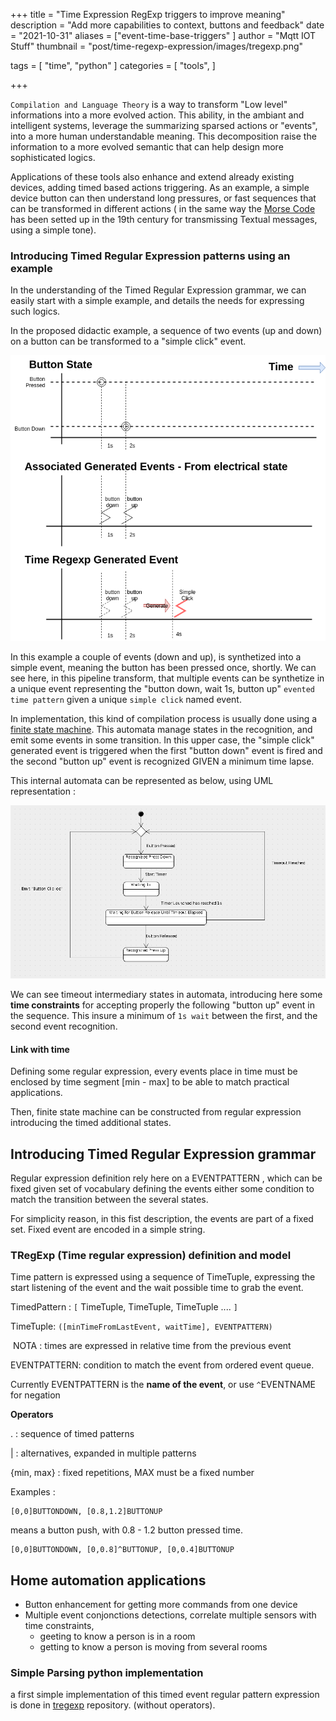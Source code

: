 +++
title = "Time Expression RegExp triggers to improve meaning"
description = "Add more capabilities to context, buttons and feedback"
date = "2021-10-31"
aliases = ["event-time-base-triggers" ]
author = "Mqtt IOT Stuff"
thumbnail = "post/time-regexp-expression/images/tregexp.png"

tags = [
    "time", "python"
]
categories = [
    "tools",
]

+++

`Compilation and Language Theory` is a way to transform "Low level" informations into a more evolved action. This ability, in the ambiant and intelligent systems,  leverage the summarizing sparsed actions or "events", into a more human understandable meaning. This decomposition raise the information to a more evolved semantic that can help design more sophisticated logics. 

Applications of these tools also enhance and extend already existing devices, adding timed based actions triggering. As an example, a simple device button can then understand long pressures, or fast sequences that can be transformed in different actions ( in the same way the [Morse Code](https://fr.wikipedia.org/wiki/Code_Morse_international) has been setted up in the 19th century for transmissing Textual messages, using a simple tone).

 

<!--more-->

### Introducing Timed Regular Expression patterns using an example

In the understanding of the Timed Regular Expression grammar, we can easily start with a simple example, and details the needs for expressing such logics.

In the proposed didactic example, a sequence of two events (up and down) on a button can be transformed to a "simple click" event.

![](images/tregexp-events.png)

In this example a couple of events (down and up), is synthetized into a simple event, meaning the button has been pressed once, shortly. We can see here, in this pipeline transform,  that multiple events can be  synthetize in a unique event representing the "button down, wait 1s, button up" `evented time pattern` given a unique  `simple click` named event.



In implementation, this kind of compilation process is usually done using a [finite state machine](https://en.wikipedia.org/wiki/Finite-state_machine). This automata manage states in the recognition, and emit some events in some transition. In this upper case, the "simple click" generated event is triggered when the first "button down" event is fired and the second "button up" event is recognized GIVEN a minimum time lapse. 

This internal automata can be represented as below, using UML representation :

![](images/simple_fsm.png)

We can see timeout intermediary states in automata,  introducing here some __time constraints__  for accepting properly the following "button up" event in the sequence. This insure a  minimum of `1s wait`  between the first, and the second event recognition.



#### Link with time

Defining some regular expression, every events place in time must be enclosed by time segment [min - max] to be able to match practical applications.  

Then, finite state machine can be constructed from regular expression introducing the timed additional states. 



## Introducing Timed Regular Expression grammar

Regular expression definition rely here on a EVENTPATTERN , which can be fixed given set of vocabulary defining the events either some condition to match the transition between the several states. 

For simplicity reason, in this fist description, the events are part of a fixed set. Fixed event are encoded in a simple string. 



### TRegExp (Time regular expression) definition and model

Time pattern is expressed using a sequence of TimeTuple, expressing the start listening of the event and the wait possible time to grab the event. 



TimedPattern : `[` TimeTuple, TimeTuple, TimeTuple ....   `]`

TimeTuple: `([minTimeFromLastEvent, waitTime], EVENTPATTERN)`

​     NOTA : times are expressed in relative time from the previous event

EVENTPATTERN: condition to match the event from ordered event queue. 

Currently EVENTPATTERN is the **name of the event**, or use `^`EVENTNAME for negation



**Operators** 

.  : sequence of timed patterns

| : alternatives, expanded in multiple patterns

{min, max} : fixed repetitions, MAX must be a fixed number



Examples :

```
[0,0]BUTTONDOWN, [0.8,1.2]BUTTONUP
```

means a button push, with 0.8 - 1.2 button pressed time.

```
[0,0]BUTTONDOWN, [0,0.8]^BUTTONUP, [0,0.4]BUTTONUP
```





## Home automation applications

- Button enhancement for getting more commands from one device
- Multiple event conjonctions detections, correlate multiple sensors with time constraints, 
  - geeting to know a person is in a room
  - getting to know a person is moving from several rooms





### Simple Parsing python implementation

a first simple implementation of this timed event regular pattern expression is done in [tregexp](https://github.com/mqttiotstuff/mqtt-agent-tregex) repository. (without operators).
